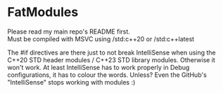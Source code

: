 # FatModules
Please read my main repo's README first.\
Must be compiled with MSVC using /std:c++20 or /std:c++latest

The #if directives are there just to not break IntelliSense when using the C++20 STD header modules / C++23 STD library modules. Otherwise it won't work. At least IntelliSense has to work properly in Debug configurations, it has to colour the words. Unless?
Even the GitHub's "IntelliSense" stops working with modules :)
